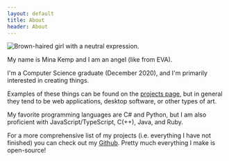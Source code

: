 ```yaml
---
layout: default
title: About
header: About
---
```


<img class="side" alt="Brown-haired girl with a neutral expression." src="{{ site.baseurl }}/img/me.jpg" />

My name is Mina Kemp and I am an angel (like from EVA).

I'm a Computer Science graduate (December 2020), and I'm primarily interested in creating things.

Examples of these things can be found on the [projects page](/projects.html), but in general they tend to be web applications, desktop software, or other types of art.

My favorite programming languages are C# and Python, but I am also proficient with JavaScript/TypeScript, C(++), Java, and Ruby.

For a more comprehensive list of my projects (i.e. everything I have not finished) you can check out my <a target="_blank" href="https://github.com/SongSing">Github</a>. Pretty much everything I make is open-source!